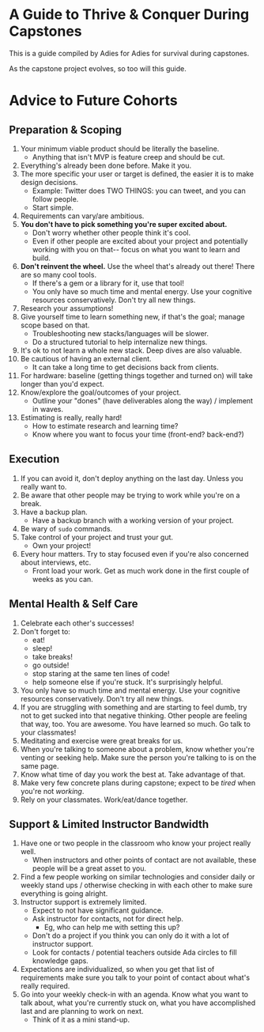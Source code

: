 # A Guide to Thrive & Conquer During Capstones
This is a guide compiled by Adies for Adies for survival during capstones.

As the capstone project evolves, so too will this guide.

# Advice to Future Cohorts
## Preparation & Scoping

1. Your minimum viable product should be literally the baseline.
    - Anything that isn't MVP is feature creep and should be cut.
1. Everything's already been done before. Make it you.
1. The more specific your user or target is defined, the easier it is to make design decisions.
    - Example: Twitter does TWO THINGS: you can tweet, and you can follow people.
    - Start simple.
1. Requirements can vary/are ambitious.
1. __You don't have to pick something you're super excited about.__
    - Don't worry whether other people think it's cool.
    - Even if other people are excited about your project and potentially working with you on that-- focus on what you want to learn and build.
1. __Don't reinvent the wheel.__ Use the wheel that's already out there! There are so many cool tools.
    - If there's a gem or a library for it, use that tool!
    - You only have so much time and mental energy. Use your cognitive resources conservatively. Don't try all new things.
1. Research your assumptions!
1. Give yourself time to learn something new, if that's the goal; manage scope based on that.
    - Troubleshooting new stacks/languages will be slower.
    - Do a structured tutorial to help internalize new things.
1. It's ok to not learn a whole new stack. Deep dives are also valuable.
1. Be cautious of having an external client.
    - It can take a long time to get decisions back from clients.
1. For hardware: baseline (getting things together and turned on) will take longer than you'd expect.
1. Know/explore the goal/outcomes of your project.
    - Outline your "dones" (have deliverables along the way) / implement in waves.
1. Estimating is really, really hard!
    - How to estimate research and learning time?
    - Know where you want to focus your time (front-end? back-end?)

## Execution

1. If you can avoid it, don't deploy anything on the last day. Unless you really want to.
1. Be aware that other people may be trying to work  while you're on a break.
1. Have a backup plan.
    - Have a backup branch with a working version of your project.
1. Be wary of `sudo` commands.
1. Take control of your project and trust your gut.
    - Own your project!
1. Every hour matters. Try to stay focused even if you're also concerned about interviews, etc.
    - Front load your work. Get as much work done in the first couple of weeks as you can.


## Mental Health & Self Care
1. Celebrate each other's successes!
1. Don't forget to:
    - eat!
    - sleep!
    - take breaks!
    - go outside!
    - stop staring at the same ten lines of code!
    - help someone else if you're stuck. It's surprisingly helpful.
1. You only have so much time and mental energy. Use your cognitive resources conservatively. Don't try all new things.
1. If you are struggling with something and are starting to feel dumb, try not to get sucked into that negative thinking. Other people are feeling that way, too. You are awesome. You have learned so much. Go talk to your classmates!
1. Meditating and exercise were great breaks for us.
1. When you're talking to someone about a problem, know whether you're venting or seeking help. Make sure the person you're talking to is on the same page.
1. Know what time of day you work the best at. Take advantage of that.
1. Make very few concrete plans during capstone; expect to be _tired_ when you're not _working_.
1. Rely on your classmates. Work/eat/dance together.

## Support & Limited Instructor Bandwidth

1. Have one or two people in the classroom who know your project really well.
    - When instructors and other points of contact are not available, these people will be a great asset to you.
1. Find a few people working on similar technologies and consider daily or weekly stand ups / otherwise checking in with each other to make sure everything is going alright.
1. Instructor support is extremely limited.
    - Expect to not have significant guidance.
    - Ask instructor for contacts, not for direct help.
      - Eg, who can help me with setting this up?
    - Don't do a project if you think you can only do it with a lot of instructor support.
    - Look for contacts / potential teachers outside Ada circles to fill knowledge gaps.
1. Expectations are individualized, so when you get that list of requirements make sure you talk to your point of contact about what's really required.
1. Go into your weekly check-in with an agenda. Know what you want to talk about, what you're currently stuck on, what you have accomplished last and are planning to work on next.
    - Think of it as a mini stand-up.

